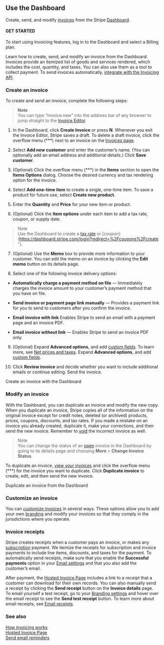 ## Use the Dashboard
Create, send, and modify [invoices](https://stripe.com/docs/api/invoices "Invoices are statements of amounts owed by a customer. The track the status of payments from draft throuhg paid or otherwise finalized. Subscritions automatically generate invoices, or you can manually create a one-off invoice.") from the Stripe [Dashboard](https://dashboard.stripe.com/login?redirect=%2Finvoices).
#### GET STARTED
To start using Invoicing features, log in to the Dashboard and select a Billing plan.

Learn how to create, send, and modify an invoice from the Dashboard. Invoices provide an itemized list of goods and services rendered, which includes the cost, quantity, and taxes. You can also use them as a tool to collect payment. To send invoices automatically, [integrate with the Invoicing API](https://stripe.com/docs/invoicing/integration "Intergrate with the Invoicing API. Learn how to create and send an invoice with code.").

### Create an invoice
To create and send an invoice, complete the following steps:

> __Note__ <br>
You can type “invoice.new” into the address bar of any browser to jump straight to the [Invoice Editor](https://dashboard.stripe.com/login?redirect=%2Finvoices%2Fcreate ).

1. In the Dashboard, click __Create Invoice__ or press __N__. Whenever you exit the Invoice Editor, Stripe saves a draft. To delete a draft invoice, click the overflow menu (***) next to an invoice on the [Invoices page](https://dashboard.stripe.com/login?redirect=%2Finvoices "").

1. Select __Add new customer__ and enter the customer’s name. (You can optionally add an email address and additional details.) Click __Save customer__.

1. (Optional) Click the overflow menu (***) in the __Items__ section to open the __Items Options__ dialog. Choose the desired currency and tax rendering option for the invoice.

1. Select __Add one-time item__ to create a single, one-time item. To save a product for future use, select __Create new product__.

1. Enter the __Quantity__ and __Price__ for your new item or product.

1. (Optional) Click the __Item options__ under each item to add a tax rate, coupon, or supply date.

> Note <br>
Use the Dashboard to create a [tax rate](https://dashboard.stripe.com/login?redirect=%2Ftax-rates "") or [coupon](https://dashboard.stripe.com/login?redirect=%2Fcoupons%2Fcreate ").

7. (Optional) Use the __Memo__ box to provide more information to your customer. You can edit the memo on an invoice by clicking the __Edit memo__ button on its details page.

1. Select one of the following invoice delivery options:

* __Automatically charge a payment method on file__ — Immediately charges the invoice amount to your customer’s payment method that you have on file.

* __Send invoice or payment page link manually__ — Provides a payment link for you to send to customers after you confirm the invoice.

* __Email invoice with link__  Enables Stripe to send an email with a payment page and an invoice PDF.

* __Email invoice without link__ — Enables Stripe to send an invoice PDF only.

9. (Optional) Expand __Advanced options__, and add [custom fields](https://stripe.com/docs/invoicing/customize#custom-fields ""). To learn more, see [Net prices and taxes](https://stripe.com/docs/invoicing/taxes#net-price-taxes ). Expand __Advanced options__, and add [custom fields](https://stripe.com/docs/invoicing/customize#custom-fields "").

1. Click __Review invoice__ and decide whether you want to include additional emails or continue editing. Send the invoice.


Create an invoice with the Dashboard

### Modify an invoice
With the Dashboard, you can duplicate an invoice and modify the new copy. When you duplicate an invoice, Stripe copies all of the information on the original invoice except for credit notes, deleted (or archived) products, prices, coupons, discounts, and tax rates. If you made a mistake on an invoice you already created, duplicate it, make your corrections, and then send the new invoice. Remember to [void](https://stripe.com/docs/invoicing/overview#void "") the incorrect invoice as well.

> Note <br>
You can change the status of an [open](https://stripe.com/docs/invoicing/overview#open ) invoice in the Dashboard by going to its details page and choosing __More__ > __Change Invoice Status__.

To duplicate an invoice, [view your invoices](https://dashboard.stripe.com/login?redirect=%2Finvoices "") and click the overflow menu (***) for the invoice you want to duplicate. Click __Duplicate invoice__ to create, edit, and then send the new invoice.


Duplicate an invoice from the Dashboard

### Customize an invoice
You can [customize invoices](https://stripe.com/docs/invoicing/customize "") in several ways. These options allow you to add your own [branding](https://stripe.com/docs/invoicing/customize#brand-customization "") and modify your invoices so that they comply in the jurisdictions ​​where you operate.

### Invoice receipts
Stripe creates receipts when a customer pays an invoice, or makes any [subscription]("") payment. We itemize the receipts for subscription and invoice payments to include line items, discounts, and taxes for the payment. To automatically send receipts, make sure that you enable the __Successful payments__ option in your [Email settings](https://dashboard.stripe.com/login?redirect=%2Fsettings%2Femails "") and that you also add the customer’s email.

After payment, the [Hosted Invoice Page](https://stripe.com/docs/invoicing/hosted-invoice-page "") includes a link to a receipt that a customer can download for their own records. You can also manually send a receipt by clicking the __Send receipt__ button on the __Invoice details__ page. To email yourself a test receipt, go to your [Branding settings](https://dashboard.stripe.com/login?redirect=%2Fsettings%2Fbranding "") and hover over the email receipt to see the __Send test receipt__ button. To learn more about email receipts, see [Email receipts](https://stripe.com/docs/receipts "").

### See also
[How invoicing works](https://stripe.com/docs/invoicing/overview "")<br>
[Hosted Invoice Page](https://stripe.com/docs/invoicing/hosted-invoice-page "")<br>
[Send email reminders](https://stripe.com/docs/invoicing/send-email "")<br>